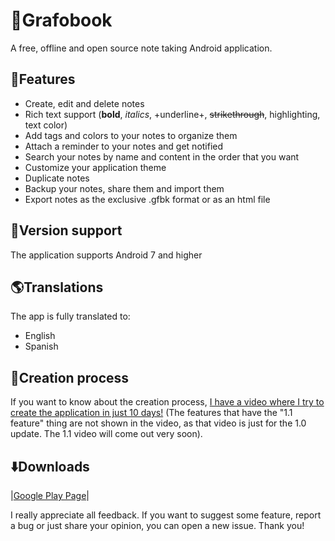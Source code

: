 # :notebook:Grafobook
A free, offline and open source note taking Android application.

## :rocket:Features

* Create, edit and delete notes
* Rich text support (**bold**, *italics*, +underline+, ~~strikethrough~~, highlighting, text color)
* Add tags and colors to your notes to organize them
* Attach a reminder to your notes and get notified
* Search your notes by name and content in the order that you want
* Customize your application theme
* Duplicate notes
* Backup your notes, share them and import them
* Export notes as the exclusive .gfbk format or as an html file

## :iphone:Version support
The application supports Android 7 and higher

## :earth_americas:Translations
The app is fully translated to:
* English
* Spanish

## :hammer:Creation  process
If you want to know about the creation process, [I have a video where I try to create the application in just 10 days!](https://youtu.be/qusf77IZOcU) (The features that have the "1.1 feature" thing are not shown in the video, as that video is just for the 1.0 update. The 1.1 video will come out very soon).

## :arrow_down:Downloads
|[Google Play Page](https://play.google.com/store/apps/details?id=com.byteseb.grafobook)|


I really appreciate all feedback. If you want to suggest some feature, report a bug or just share your opinion, you can open a new issue. Thank you!
